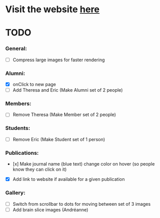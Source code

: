 # Visit the website [here](https://flc-lab.com/)

# TODO

### General:

- [ ] Compress large images for faster rendering

### Alumni:

- [x] onClick to new page
- [ ] Add Theresa and Eric (Make Alumni set of 2 people)

### Members:

- [ ] Remove Theresa (Make Member set of 2 people)

### Students:

- [ ] Remove Eric (Make Student set of 1 person)

### Publications:

- [x] Make journal name (blue text) change color on hover (so people know they can click on it)
- [x] Add link to website if available for a given publication

### Gallery:

- [ ] Switch from scrollbar to dots for moving between set of 3 images
- [ ] Add brain slice images (Andréanne)
